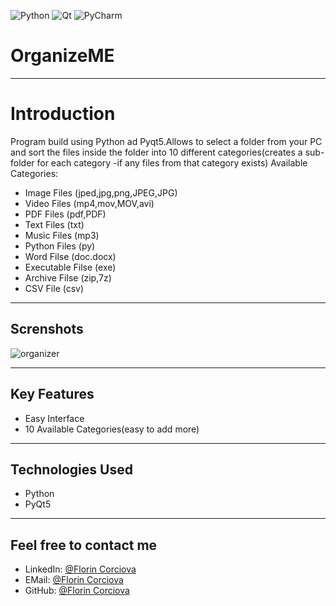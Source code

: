 ![Python](https://img.shields.io/badge/python-3670A0?style=for-the-badge&logo=python&logoColor=ffdd54)   ![Qt](https://img.shields.io/badge/Qt-%23217346.svg?style=for-the-badge&logo=Qt&logoColor=white)   ![PyCharm](https://img.shields.io/badge/pycharm-143?style=for-the-badge&logo=pycharm&logoColor=black&color=black&labelColor=green)

# OrganizeME
 - - - -
 # Introduction
 
 Program build using Python ad Pyqt5.Allows to select a folder from your PC and sort the files inside the folder into 10 different categories(creates a sub-folder for each category -if any files from that category exists)
Available Categories:
* Image Files (jped,jpg,png,JPEG,JPG)
* Video Files (mp4,mov,MOV,avi)
* PDF Files (pdf,PDF)
* Text Files (txt)
* Music Files (mp3)
* Python Files (py)
* Word Filse (doc.docx)
* Executable Filse (exe)
* Archive Filse (zip,7z)
* CSV File (csv)

 - - - -
 ## Screnshots
 
![organizer](https://user-images.githubusercontent.com/74854275/193455619-f18e21f0-b011-43e5-bd22-6682ac06170b.jpg)


- - - -
  ## Key Features
  
  * Easy Interface
  * 10 Available Categories(easy to add more)
  
   - - - -
  ## Technologies Used
  
  * Python
  * PyQt5
  
   - - - -
  
  ## Feel free to contact me
  * LinkedIn: [@Florin Corciova](https://www.linkedin.com/in/florin-corciova-0b1513120/) 
  * EMail: [@Florin Corciova](mailto:corciova.f@gmail.com)
  * GitHub: [@Florin Corciova](https://github.com/Stilledood)
  
